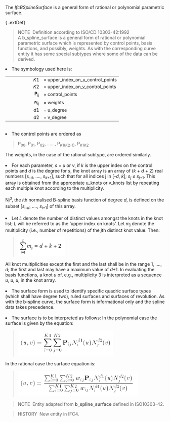 ﻿The _IfcBSplineSurface_ is a general form of rational or polynomial parametric surface.

{ .extDef}
> NOTE&nbsp; Definition according to ISO/CD 10303-42:1992  
> A b_spline_surface is a general form of rational or polynomial parametric surface which is represented by control points, basis functions, and possibly, weights. As with the corresponding curve entity it has some special subtypes where some of the data can be derived. <ol style="list-style-type:lower-roman; font-size:inherit;">
<li style=" font-size:inherit;">The symbology used here is:
<table border="0" cellpadding="2" cellspacing="0" summary="symbology" style=" font-size:inherit;">
<tr style=" font-size:inherit;">
<td align="right" width="100" style=" font-size:inherit;"><em>K</em>1</td>
<td align="left" style=" font-size:inherit;">= upper_index_on_u_control_points</td>
</tr>
<tr style=" font-size:inherit;">
<td align="right" width="100" style=" font-size:inherit;"><em>K</em>2</td>
<td align="left" style=" font-size:inherit;">= upper_index_on_v_control_points</td>
</tr>
<tr style=" font-size:inherit;">
<td align="right" width="100" style=" font-size:inherit;"><b>P</b><sub>ij</sub></td>
<td align="left" style=" font-size:inherit;">= control_points</td>
</tr>
<tr style=" font-size:inherit;">
<td align="right" width="100" style=" font-size:inherit;">w<sub>ij</sub></td>
<td align="left" style=" font-size:inherit;">= weights</td>
</tr>
<tr style=" font-size:inherit;">
<td align="right" width="100" style=" font-size:inherit;"><em>d</em>1</td>
<td align="left" style=" font-size:inherit;">= u_degree</td>
</tr>
<tr style=" font-size:inherit;">
<td align="right" width="100" style=" font-size:inherit;"><em>d</em>2</td>
<td align="left" style=" font-size:inherit;">= v_degree</td>
</tr>
</table>
<br></li>
<li style=" font-size:inherit;">The control points are ordered as
<blockquote style=" font-size:inherit;">P<sub>00</sub>, P<sub>01</sub>, P<sub>02</sub>, ......,
P<sub><em>K</em>1(<em>K</em>2-1)</sub>, P<sub><em>K</em>1<em>K</em>2</sub></blockquote>
The weights, in the case of the rational subtype, are ordered similarly.<br>
<br></li>
<li style=" font-size:inherit;">For each parameter, <em>s</em> = <em>u</em> or <em>v</em>, if <em>k</em> is the upper
index on the control points and <em>d</em> is the degree for <em>s</em>, the knot array is an array of (<em>k</em> +
<em>d</em> + 2) real numbers [s<sub>-d</sub>, ...., s<sub><em>k</em>+1</sub>], such that for all indices j in
[-<em>d</em>, <em>k</em>]; <em>s</em><sub><em>j</em></sub> &le; <em>s</em><sub><em>j</em>+1</sub>. This array is
obtained from the appropriate u_knots or v_knots list by repeating each multiple knot according to the
multiplicity.<br>
<br>
N<sub><em>i</em></sub><sup><em>d</em></sup>, the <em>i</em>th normalised B-spline basis function of degree <em>d</em>,
is defined on the subset [<em>s</em><sub>i-<em>d</em></sub>, ...., <em>s</em><sub><em>i</em>+1</sub>] of this
array.<br>
<br></li>
<li style=" font-size:inherit;">Let <em>L</em> denote the number of distinct values amongst the knots in the knot list;
<em>L</em> will be referred to as the &lsquo;upper index on knots&rsquo;. Let <em>m</em><sub><em>j</em></sub> denote
the multiplicity (i.e., number of repetitions) of the <em>j</em>th distinct knot value. Then:
<blockquote><img src="../../../../../../figures/ifcbsplinecurve-math2.gif" alt="formula" border="0"></blockquote>
All knot multiplicities except the first and the last shall be in the range 1, ...., <em>d</em>; the first and last may
have a maximum value of <em>d</em>+1. In evaluating the basis functions, a knot <em>u</em> of, e.g., multiplicity 3 is
interpreted as a sequence <em>u</em>, <em>u</em>, <em>u</em>, in the knot array.<br>
<br></li>
<li style=" font-size:inherit;">The surface form is used to identify specific quadric surface types (which shall have
degree two), ruled surfaces and surfaces of revolution. As with the b-spline curve, the surface form is informational
only and the spline data takes precedence.<br>
<br></li>
<li style=" font-size:inherit;">The surface is to be interpreted as follows: In the polynomial case the surface is
given by the equation:
<blockquote><img src="../../../../../../figures/ifcbsplinesurface-math1.gif" alt="formula" border=""></blockquote>
In the rational case the surface equation is:
<blockquote><img src="../../../../../../figures/ifcbsplinesurface-math2.gif" alt="formula" border=""></blockquote>
</li>
</ol>

> NOTE&nbsp; Entity adapted from **b_spline_surface** defined in ISO10303-42.

> HISTORY&nbsp; New entity in IFC4.